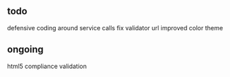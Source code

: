 todo
----
defensive coding around service calls
fix validator url
improved color theme

ongoing
-------
html5 compliance validation
